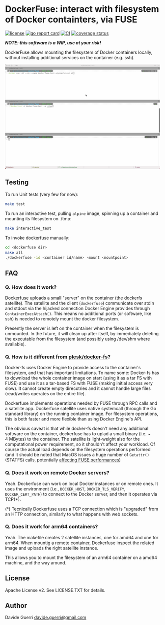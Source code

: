 # DockerFuse: interact with filesystem of Docker containters, via FUSE

[![license](https://img.shields.io/badge/License-Apache_2.0-blue.svg)](https://opensource.org/licenses/Apache-2.0) [![go report card](https://goreportcard.com/badge/github.com/dguerri/dockerfuse)](https://goreportcard.com/report/github.com/dguerri/dockerfuse) [![CI](https://github.com/dguerri/dockerfuse/actions/workflows/run-CI.yml/badge.svg)](https://github.com/dguerri/dockerfuse/actions/workflows/run-CI.yml) [![coverage status](https://coveralls.io/repos/github/dguerri/dockerfuse/badge.svg?branch=main)](https://coveralls.io/github/dguerri/dockerfuse?branch=main)

***NOTE: this software is a WIP, use at your risk!***


DockerFuse allows mounting the filesystem of Docker containers locally, without installing additional services on the container (e.g. ssh).

![dockerfuse demo](doc/dockerfuse.gif)

## Testing

To run Unit tests (very few for now):

```bash
make test
```

To run an interactive test, pulling `alpine` image, spinning up a container and mounting its filesystem on ./tmp:

```bash
make interactive_test
```

To invoke dockerfuse manually:

```bash
cd <dockerfuse dir>
make all
./dockerfuse -id <container id/name> -mount <mountpoint>
```

## FAQ

### Q. How does it work?

Dockerfuse uploads a small "server" on the container (the dockerfs satellite).
The satellite and the client (`dockerfuse`) communicate over stdin and stdout via the hijacked connection Docker Engine provides through `ContainerExecAttach()`.
This means no additional ports (or software, like ssh) is needed to remotely mount the docker filesystem.

Presently the server is left on the container when the filesystem is unmounted. In the future, it will clean up after itself, by immediately deleting the executable from the filesystem (and possibly using /dev/shm where available).

### Q. How is it different from [plesk/docker-fs](https://github.com/plesk/docker-fs)?

Docker-fs uses Docker Engine to provide access to the container's filesystem, and that has important limitations.
To name some: Docker-fs has to download the whole container image on start (using it as a tar FS with FUSE) and use it as a tar-based FS with FUSE (making initial access very slow). It cannot create empty direcotries and it cannot handle large files (read/writes operates on the entire file).

Dockerfuse implements operations needed by FUSE through RPC calls and a satellite app.
Dockerfuse satellite uses native systemcall (through the Go standard library) on the running container image. For filesystem operations, this is both faster and more flexible than using Docker Engine's API.

The obvious caveat is that while docker-fs doesn't need any additional software on the container, dockerfuse has to uplad a small binary (i.e. ~ 4 MBytes) to the container.
The satellite is light-weight also for the computational power requirement, so it shouldn't affect your workload. Of course the actual load depends on the filesystem operations performed (and it should be noted that MacOS issues a huge number of `Getattr()` (STATFS) calls, potentially [affecting FUSE performances](https://github.com/hanwen/go-fuse#macos-support))

### Q. Does it work on remote Docker servers?

Yeah. Dockerfuse can work on local Docker instances or on remote ones.
It uses the environment (i.e., `DOCKER_HOST`, `DOCKER_TLS_VERIFY`, `DOCKER_CERT_PATH`) to connect to the Docker server, and then it operates via TCP(*).

(*) Tecnically Dockerfuse uses a TCP connection which is "upgraded" from an HTTP connection, similarly to what happens with web sockets.

### Q. Does it work for arm64 containers?

Yeah. The makefile creates 2 satellite instances, one for amd64 and one for arm64.
When mountig a remote container, Dockerfuse inspect the related image and uploads the right satellite instance.

This allows you to mount the filesystem of an arm64 container on a amd64 machine, and the way around.

## License

Apache License v2. See LICENSE.TXT for details.

## Author

Davide Guerri <davide.guerri@gmail.com>
